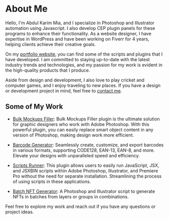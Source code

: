 # About Me

Hello, I'm Abdul Karim Mia, and I specialize in Photoshop and Illustrator automation using Javascript. I also develop CEP plugin panels for these programs to enhance their functionality. As a website designer, I have expertise in WordPress and have been working on Fiverr for 4 years, helping clients achieve their creative goals.

On my [portfolio website](https://www.abdulkarimmia.com/), you can find some of the scripts and plugins that I have developed. I am committed to staying up-to-date with the latest industry trends and technologies, and my passion for my work is evident in the high-quality products that I produce.

Aside from design and development, I also love to play cricket and computer games, and I enjoy traveling to new places. If you have a design or development project in mind, feel free to [contact me](https://www.abdulkarimmia.com/#contact).

## Some of My Work

- [Bulk Mockups Filler](https://www.bulkmockupsfiller.com/): Bulk Mockups Filler plugin is the ultimate solution for graphic designers who work with Adobe Photoshop. With this powerful plugin, you can easily replace smart object content in any version of Photoshop, making design work more efficient.

- [Barcode Generator](https://www.allbarcodegenerator.com/): Seamlessly create, customize, and export barcodes in various formats, supporting CODE128, EAN-13, EAN-8, and more. Elevate your designs with unparalleled speed and efficiency.

- [Scripts Runner](https://www.scriptsrunner.com/): This plugin allows users to easily run JavaScript, JSX, and JSXBIN scripts within Adobe Photoshop, Illustrator, and Premiere Pro without the need for separate installation. Streamlining the process of using scripts in these applications.

- [Batch NFT Generator](https://batchnftgenerator.com/): A Photoshop and Illustrator script to generate NFTs in batches from layers or groups in combinations.

Feel free to explore my work and reach out if you have any questions or project ideas.
